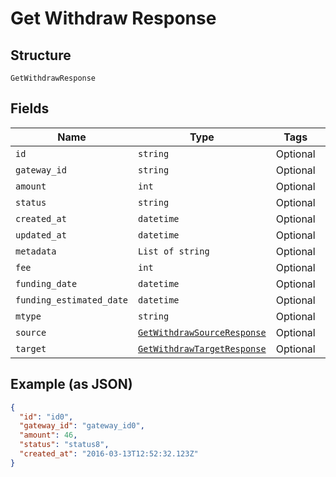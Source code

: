 
# Get Withdraw Response

## Structure

`GetWithdrawResponse`

## Fields

| Name | Type | Tags | Description |
|  --- | --- | --- | --- |
| `id` | `string` | Optional | - |
| `gateway_id` | `string` | Optional | - |
| `amount` | `int` | Optional | - |
| `status` | `string` | Optional | - |
| `created_at` | `datetime` | Optional | - |
| `updated_at` | `datetime` | Optional | - |
| `metadata` | `List of string` | Optional | - |
| `fee` | `int` | Optional | - |
| `funding_date` | `datetime` | Optional | - |
| `funding_estimated_date` | `datetime` | Optional | - |
| `mtype` | `string` | Optional | - |
| `source` | [`GetWithdrawSourceResponse`](../../doc/models/get-withdraw-source-response.md) | Optional | - |
| `target` | [`GetWithdrawTargetResponse`](../../doc/models/get-withdraw-target-response.md) | Optional | - |

## Example (as JSON)

```json
{
  "id": "id0",
  "gateway_id": "gateway_id0",
  "amount": 46,
  "status": "status8",
  "created_at": "2016-03-13T12:52:32.123Z"
}
```

